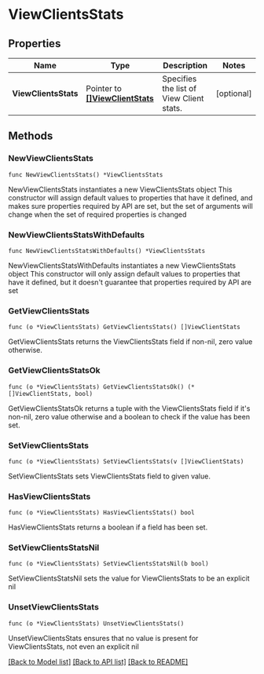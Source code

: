 # ViewClientsStats

## Properties

Name | Type | Description | Notes
------------ | ------------- | ------------- | -------------
**ViewClientsStats** | Pointer to [**[]ViewClientStats**](ViewClientStats.md) | Specifies the list of View Client stats. | [optional] 

## Methods

### NewViewClientsStats

`func NewViewClientsStats() *ViewClientsStats`

NewViewClientsStats instantiates a new ViewClientsStats object
This constructor will assign default values to properties that have it defined,
and makes sure properties required by API are set, but the set of arguments
will change when the set of required properties is changed

### NewViewClientsStatsWithDefaults

`func NewViewClientsStatsWithDefaults() *ViewClientsStats`

NewViewClientsStatsWithDefaults instantiates a new ViewClientsStats object
This constructor will only assign default values to properties that have it defined,
but it doesn't guarantee that properties required by API are set

### GetViewClientsStats

`func (o *ViewClientsStats) GetViewClientsStats() []ViewClientStats`

GetViewClientsStats returns the ViewClientsStats field if non-nil, zero value otherwise.

### GetViewClientsStatsOk

`func (o *ViewClientsStats) GetViewClientsStatsOk() (*[]ViewClientStats, bool)`

GetViewClientsStatsOk returns a tuple with the ViewClientsStats field if it's non-nil, zero value otherwise
and a boolean to check if the value has been set.

### SetViewClientsStats

`func (o *ViewClientsStats) SetViewClientsStats(v []ViewClientStats)`

SetViewClientsStats sets ViewClientsStats field to given value.

### HasViewClientsStats

`func (o *ViewClientsStats) HasViewClientsStats() bool`

HasViewClientsStats returns a boolean if a field has been set.

### SetViewClientsStatsNil

`func (o *ViewClientsStats) SetViewClientsStatsNil(b bool)`

 SetViewClientsStatsNil sets the value for ViewClientsStats to be an explicit nil

### UnsetViewClientsStats
`func (o *ViewClientsStats) UnsetViewClientsStats()`

UnsetViewClientsStats ensures that no value is present for ViewClientsStats, not even an explicit nil

[[Back to Model list]](../README.md#documentation-for-models) [[Back to API list]](../README.md#documentation-for-api-endpoints) [[Back to README]](../README.md)


